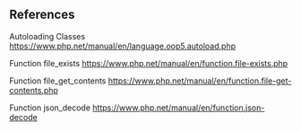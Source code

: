 ## References

Autoloading Classes  
https://www.php.net/manual/en/language.oop5.autoload.php

Function file_exists
https://www.php.net/manual/en/function.file-exists.php

Function file_get_contents
https://www.php.net/manual/en/function.file-get-contents.php

Function json_decode
https://www.php.net/manual/en/function.json-decode

